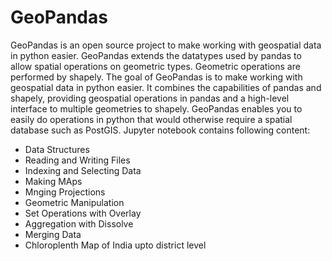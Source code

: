 # GeoPandas
GeoPandas is an open source project to make working with geospatial data in python easier. GeoPandas extends the datatypes used by pandas to allow spatial operations on geometric types. Geometric operations are performed by shapely. The goal of GeoPandas is to make working with geospatial data in python easier. It combines the capabilities of pandas and shapely, providing geospatial operations in pandas and a high-level interface to multiple geometries to shapely. GeoPandas enables you to easily do operations in python that would otherwise require a spatial database such as PostGIS.
Jupyter notebook contains following content:
* Data Structures
* Reading and Writing Files
* Indexing and Selecting Data
* Making MAps
* Mnging Projections
* Geometric Manipulation
* Set Operations with Overlay
* Aggregation with Dissolve
* Merging Data
* Chloroplenth Map of India upto district level
